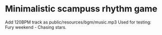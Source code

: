 # Minimalistic scampuss rhythm game

Add 120BPM track as public/resources/bgm/music.mp3
Used for testing: Fury weekend - Chasing stars.

